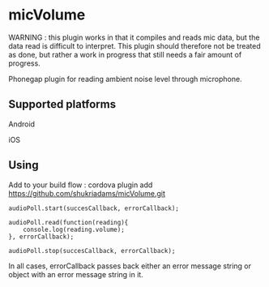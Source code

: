 micVolume
=========

WARNING : this plugin works in that it compiles and reads mic data, but the data read is difficult to interpret. This plugin should therefore not be treated as done, but rather a work in progress that still needs a fair amount of progress.

Phonegap plugin for reading ambient noise level through microphone.



Supported platforms
-------------------
Android

iOS


Using
-----
Add to your build flow :
  cordova plugin add https://github.com/shukriadams/micVolume.git


    audioPoll.start(succesCallback, errorCallback);

    audioPoll.read(function(reading){
        console.log(reading.volume);
    }, errorCallback);

    audioPoll.stop(succesCallback, errorCallback);

In all cases, errorCallback passes back either an error message string or object with an error message string in it.
